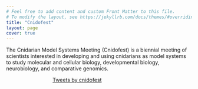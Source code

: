 ```yaml
---
# Feel free to add content and custom Front Matter to this file.
# To modify the layout, see https://jekyllrb.com/docs/themes/#overriding-theme-defaults
title: "Cnidofest"
layout: page
cover: true
---
```



The Cnidarian Model Systems Meeting (Cnidofest) is a biennial meeting of scientists interested in developing and using cnidarians as model systems to study molecular and cellular biology, developmental biology, neurobiology, and comparative genomics.





<!---
stuff below is to create a div that centers the twitter box
--->
<style>
.center {
    margin: auto;
    width: 50%;
}
</style>

<div class="center">
<a style="text-align:center" class="twitter-timeline" data-width="400" data-height="400" href="https://twitter.com/cnidofest?ref_src=twsrc%5Etfw">Tweets by cnidofest</a> <script async src="https://platform.twitter.com/widgets.js" charset="utf-8"></script>
</div>